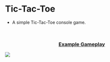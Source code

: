 # Tic-Tac-Toe



- A simple Tic-Tac-Toe console game.

<br/>

<h3 align="center" style="text-decoration: underline;">Example Gameplay</h3>

<image src="/Tic-Tac-Toe/Image/example_round.png" />
